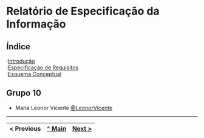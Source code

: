 # Relatório de Especificação da Informação

## Índice

:[Introdução](rei01.md)  
:[Especificação de Requisitos](rei02.md)  
:[Esquema Conceptual](rei03.md)  

## Grupo 10

* Maria Leonor Vicente [@LeonorVicente](https://github.com/leonorVicente)


---

< Previous | [^ Main](https://github.com/leonorVicente/tcm21-sibd-g10/) | [Next >](rei01.md)
:--- | :---: | ---: 
